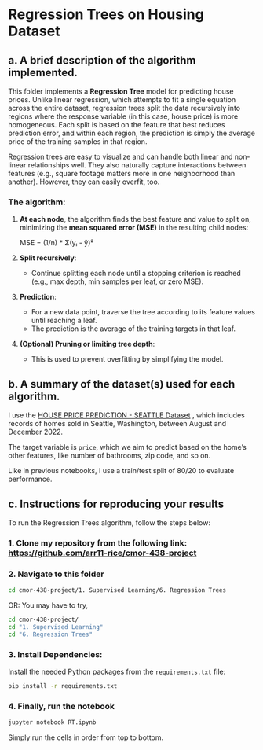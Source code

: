 # Regression Trees on Housing Dataset

## a. A brief description of the algorithm implemented.

This folder implements a **Regression Tree** model for predicting house prices. Unlike linear regression, which attempts to fit a single equation across the entire dataset, regression trees split the data recursively into regions where the response variable (in this case, house price) is more homogeneous. Each split is based on the feature that best reduces prediction error, and within each region, the prediction is simply the average price of the training samples in that region.

Regression trees are easy to visualize and can handle both linear and non-linear relationships well. They also naturally capture interactions between features (e.g., square footage matters more in one neighborhood than another). However, they can easily overfit, too.


### The algorithm:
1. **At each node**, the algorithm finds the best feature and value to split on, minimizing the **mean squared error (MSE)** in the resulting child nodes:

   MSE = (1/n) * Σ(yᵢ - ȳ)²

2. **Split recursively**:
   - Continue splitting each node until a stopping criterion is reached (e.g., max depth, min samples per leaf, or zero MSE).

3. **Prediction**:
   - For a new data point, traverse the tree according to its feature values until reaching a leaf.
   - The prediction is the average of the training targets in that leaf.

4. **(Optional) Pruning or limiting tree depth**:
   - This is used to prevent overfitting by simplifying the model.


## b. A summary of the dataset(s) used for each algorithm.

I use the [HOUSE PRICE PREDICTION - SEATTLE Dataset](https://www.kaggle.com/datasets/samuelcortinhas/house-price-prediction-seattle) , which includes records of homes sold in Seattle, Washington, between August and December 2022. 

The target variable is `price`, which we aim to predict based on the home’s other features, like number of bathrooms, zip code, and so on.

Like in previous notebooks, I use a train/test split of 80/20 to evaluate performance. 

## c. Instructions for reproducing your results

To run the Regression Trees algorithm, follow the steps below:

### 1. Clone my repository from the following link: https://github.com/arr11-rice/cmor-438-project

### 2. Navigate to this folder
```bash
cd cmor-438-project/1. Supervised Learning/6. Regression Trees
```
OR:
You may have to try,
```bash
cd cmor-438-project/   
cd "1. Supervised Learning"
cd "6. Regression Trees"
```
### 3. Install Dependencies: 

Install the needed Python packages from the `requirements.txt` file:
```bash
pip install -r requirements.txt
```
### 4. Finally, run the notebook
```bash
jupyter notebook RT.ipynb
```
Simply run the cells in order from top to bottom.
